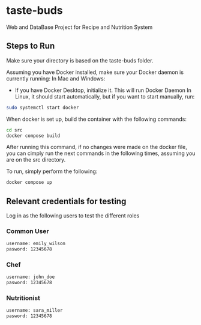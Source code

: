 # taste-buds
Web and DataBase Project for Recipe and Nutrition System

## Steps to Run
Make sure your directory is based on the taste-buds folder.

Assuming you have Docker installed, make sure your Docker daemon is currently running:
In Mac and Windows:
- If you have Docker Desktop, initialize it. This will run Docker Daemon
In Linux, it should start automatically, but if you want to start manually, run:
```bash
sudo systemctl start docker
```

When docker is set up, build the container with the following commands:
```bash
cd src
docker compose build 
```
After running this command, if no changes were made on the docker file, you can cimply run the next commands in the following times, assuming you are on the src directory.

To run, simply perform the following:

```bash
docker compose up
```

## Relevant credentials for testing
Log in as the following users to test the different roles

### Common User
```bash
username: emily_wilson
pasword: 12345678
```
### Chef
```bash
username: john_doe
pasword: 12345678
```

### Nutritionist
```bash
username: sara_miller
pasword: 12345678
```
